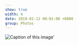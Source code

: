 ```yaml
---
show: true
width: 4
date: 2019-01-12 00:01:00 +0800
group: Photos
---
```

<div>
  <img data-src="https://firebasestorage.googleapis.com/v0/b/academic-website-d2e05.firebasestorage.app/o/im14.jpeg?alt=media&token=cba79105-9991-44e3-837a-6829ca77d9c0" class="lazy w-100 rounded" src="{{ '/assets/images/empty_300x200.png' | relative_url }}" data-toggle="tooltip" data-placement="top" title="Caption of this image'">
</div>

